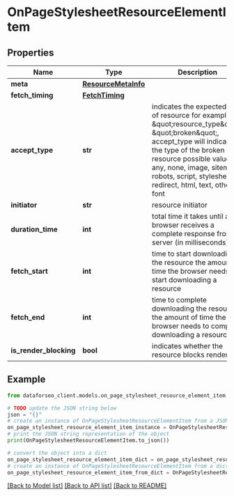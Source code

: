 # OnPageStylesheetResourceElementItem


## Properties

Name | Type | Description | Notes
------------ | ------------- | ------------- | -------------
**meta** | [**ResourceMetaInfo**](ResourceMetaInfo.md) |  | [optional] 
**fetch_timing** | [**FetchTiming**](FetchTiming.md) |  | [optional] 
**accept_type** | **str** | indicates the expected type of resource for example, if \&quot;resource_type\&quot;: \&quot;broken\&quot;, accept_type will indicate the type of the broken resource possible values: any, none, image, sitemap, robots, script, stylesheet, redirect, html, text, other, font | [optional] 
**initiator** | **str** | resource initiator | [optional] 
**duration_time** | **int** | total time it takes until a browser receives a complete response from a server (in milliseconds) | [optional] 
**fetch_start** | **int** | time to start downloading the resource the amount of time the browser needs to start downloading a resource | [optional] 
**fetch_end** | **int** | time to complete downloading the resource the amount of time the browser needs to complete downloading a resource | [optional] 
**is_render_blocking** | **bool** | indicates whether the resource blocks rendering | [optional] 

## Example

```python
from dataforseo_client.models.on_page_stylesheet_resource_element_item import OnPageStylesheetResourceElementItem

# TODO update the JSON string below
json = "{}"
# create an instance of OnPageStylesheetResourceElementItem from a JSON string
on_page_stylesheet_resource_element_item_instance = OnPageStylesheetResourceElementItem.from_json(json)
# print the JSON string representation of the object
print(OnPageStylesheetResourceElementItem.to_json())

# convert the object into a dict
on_page_stylesheet_resource_element_item_dict = on_page_stylesheet_resource_element_item_instance.to_dict()
# create an instance of OnPageStylesheetResourceElementItem from a dict
on_page_stylesheet_resource_element_item_from_dict = OnPageStylesheetResourceElementItem.from_dict(on_page_stylesheet_resource_element_item_dict)
```
[[Back to Model list]](../README.md#documentation-for-models) [[Back to API list]](../README.md#documentation-for-api-endpoints) [[Back to README]](../README.md)


